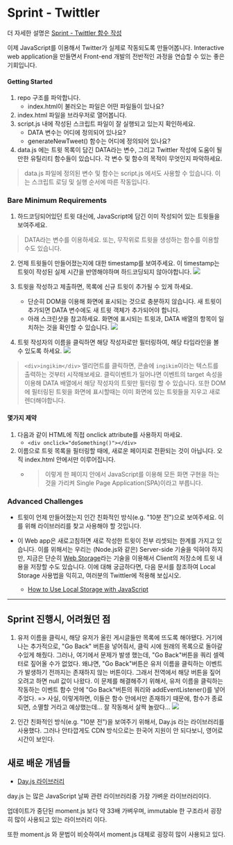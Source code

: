 # Sprint - Twittler 

더 자세한 설명은 [Sprint - Twittler 함수 작성](https://velog.io/@gil0127/Sprint-Twittler-%ED%95%A8%EC%88%98-%EC%9E%91%EC%84%B1) 

이제 JavaScript를 이용해서 Twitter가 실제로 작동되도록 만들어봅니다. Interactive web application을 만들면서 Front-end 개발의 전반적인 과정을 연습할 수 있는 좋은 기회입니다.

#### Getting Started

1. repo 구조를 파악합니다.
   - index.html이 불러오는 파일은 어떤 파일들이 있나요?
2. index.html 파일을 브라우저로 열어봅니다.
3. script.js 내에 작성된 스크립트 파일이 잘 실행되고 있는지 확인하세요.
   - DATA 변수는 어디에 정의되어 있나요?
   - generateNewTweet() 함수는 어디에 정의되어 있나요?
4. data.js 에는 트윗 목록이 담긴 DATA라는 변수, 그리고 Twittler 작성에 도움이 될만한 유틸리티 함수들이 있습니다. 각 변수 및 함수의 목적이 무엇인지 파악하세요.
> data.js 파일에 정의된 변수 및 함수는 script.js 에서도 사용할 수 있습니다.
이는 스크립트 로딩 및 실행 순서에 따른 작동입니다.

### Bare Minimum Requirements
1. 하드코딩되어있던 트윗 대신에, JavaScript에 담긴 이미 작성되어 있는 트윗들을 보여주세요.
> DATA라는 변수를 이용하세요. 또는, 무작위로 트윗을 생성하는 함수를 이용할 수도 있습니다.

2. 언제 트윗들이 만들어졌는지에 대한 timestamp를 보여주세요. 이 timestamp는 트윗이 작성된 실제 시간을 반영해야하며 하드코딩되지 않아야합니다.
![](https://images.velog.io/images/gil0127/post/125e2c88-86ee-4257-a52b-b3bc0cbdcd7c/555555555555555555555.png)

3. 트윗을 작성하고 제출하면, 목록에 신규 트윗이 추가될 수 있게 하세요.

   - 단순히 DOM을 이용해 화면에 표시되는 것으로 충분하지 않습니다. 새 트윗이 추가되면 DATA 변수에도 새 트윗 객체가 추가되어야 합니다.
   - 아래 스크린샷을 참고하세요. 화면에 표시되는 트윗과, DATA 배열의 항목이 일치하는 것을 확인할 수 있습니다.
   ![](https://images.velog.io/images/gil0127/post/73385950-8de5-41fc-a4c6-0be1fe5f2182/aaaaaaa.png)
4. 트윗 작성자의 이름을 클릭하면 해당 작성자로만 필터링하여, 해당 타임라인을 볼 수 있도록 하세요.
![](https://images.velog.io/images/gil0127/post/85ecbd1e-2724-4420-9030-8ad82ec52ea8/bbbbbbbbbbbbbbbbbb.gif)
> `<div>ingikim</div>` 엘리먼트를 클릭하면, 콘솔에 `ingikim`이라는 텍스트를 출력하는 것부터 시작해보세요.
클릭이벤트가 일어나면 이벤트의 target 속성을 이용해 DATA 배열에서 해당 작성자의 트윗만 필터링 할 수 있습니다.
또한 DOM에 필터링된 트윗을 화면에 표시할때는 이미 화면에 있는 트윗들을 지우고 새로 렌더해야합니다.

#### 몇가지 제약

1. 다음과 같이 HTML에 직접 onclick attribute를 사용하지 마세요.
   - `<div onclick="doSomething()"></div>`
2. 이름으로 트윗 목록을 필터링할 때에, 새로운 페이지로 전환되는 것이 아닙니다. 오직 index.html 안에서만 이루어집니다. 
   - > 이렇게 한 페이지 안에서 JavaScript를 이용해 모든 화면 구현을 하는 것을 가리켜 Single Page Application(SPA)이라고 부릅니다.
   
### Advanced Challenges
- 트윗이 언제 만들어졌는지 인간 친화적인 방식(e.g. "10분 전")으로 보여주세요. 이를 위해 라이브러리를 찾고 사용해야 할 것입니다.

- 이 Web app은 새로고침하면 새로 작성한 트윗이 전부 리셋되는 한계를 가지고 있습니다. 이를 위해서는 우리는 (Node.js와 같은) Server-side 기술을 익혀야 하지만, 지금은 단순히 [Web Storage](https://html.spec.whatwg.org/multipage/webstorage.html)라는 기술을 이용해서 Client의 저장소에 트윗 내용을 저장할 수도 있습니다. 이에 대해 궁금하다면, 다음 문서를 참조하여 Local Storage 사용법을 익히고, 여러분의 Twittler에 적용해 보십시오.
   - [How to Use Local Storage with JavaScript](https://www.taniarascia.com/how-to-use-local-storage-with-javascript/) 
   

------------------

## Sprint 진행시, 어려웠던 점
1. 유저 이름을 클릭시, 해당 유저가 올린 게시글들만 목록에 뜨도록 해야됐다. 거기에 나는 추가적으로, "Go Back" 버튼을 넣어줘서, 클릭 시에 원래의 목록으로 돌아갈 수있게 해줬다. 
그러나, 여기에서 문제가 발생 했는데, "Go Back"버튼을 쿼리 셀렉터로 짚어올 수가 없었다.
왜냐면, "Go Back"버튼은 유저 이름을 클릭하는 이벤트가 발생하기 전까지는 존재하지 않는 버튼이다. 그래서 전역에서 해당 버튼을 짚어오려고 하면 null 값이 나왔다.
이 문제를 해결해주기 위해서, 유저 이름을 클릭하는 작동하는 이벤트 함수 안에 "Go Back"버튼의 쿼리와 addEventListener()를 넣어주었다.
=> 사실, 이렇게하면, 이들은 함수 안에서만 존재하기 때문에, 함수가 종료되면, 소멸할 거라고 예상했는데... 잘 작동해서 살짝 놀랐다...
![](https://images.velog.io/images/gil0127/post/a32ff443-f485-4af8-9eb2-79b95cfd8887/des.gif)

2. 인간 친화적인 방식(e.g. "10분 전")을 보여주기 위해서, Day.js 라는 라이브러리를 사용했다. 그러나 안타깝게도 CDN 방식으로는 한국어 지원이 안 되다보니, 영어로 시간이 보인다.

## 새로 배운 개념들

- [Day.js 라이브러리](https://day.js.org/docs/en/installation/browser)

day.js 는 많은 JavaScript 날짜 관련 라이브러리중 가장 가벼운 라이브러리이다.

업데이트가 중단된 moment.js 보다 약 33배 가벼우며, immutable 한 구조라서 굉장히 많이 사용되고 있는 라이브러리 이다.

또한 moment.js 와 문법이 비슷하여서 moment.js 대체로 굉장히 많이 사용되고 있다.
